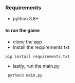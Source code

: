 
### Requirements
- python 3.8+


#### to run the game
- clone the app
- install the requirements txt
```bash 
pip install requirements.txt
```
- lastly, run the main.py
```bash
 python3 main.py 
 ```
